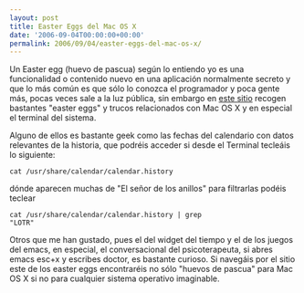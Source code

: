 ```yaml
---
layout: post
title: Easter Eggs del Mac OS X
date: '2006-09-04T00:00:00+00:00'
permalink: 2006/09/04/easter-eggs-del-mac-os-x/
---
```

<a href="http://www.eeggs.com/tree/1141.html"><img style="float:right; margin:0 0 10px 10px;cursor:pointer; cursor:hand;" src="http://photos1.blogger.com/blogger2/4553/2422/320/small_logo.gif" border="0" alt="" /></a>Un Easter egg (huevo de pascua) según lo entiendo yo es una funcionalidad o contenido nuevo en una aplicación normalmente secreto y que lo más común es que sólo lo conozca el programador y poca gente más, pocas veces sale a la luz pública, sin embargo en <a href="http://www.eeggs.com/tree/1141.html">este sitio</a> recogen bastantes "easter eggs" y trucos relacionados con Mac OS X y en especial el terminal del sistema.

Alguno de ellos es bastante geek como las fechas del calendario con datos relevantes de la historia, que podréis acceder si desde el Terminal tecleáis lo siguiente:

<code>cat /usr/share/calendar/calendar.history</code>

dónde aparecen muchas de "El señor de los anillos" para filtrarlas podéis teclear

<code>cat /usr/share/calendar/calendar.history | grep "LOTR"</code>

Otros que me han gustado, pues el del widget del tiempo y el de los juegos del emacs, en especial, el conversacional del psicoterapeuta, si abres emacs esc+x y escribes doctor, es bastante curioso. Si navegáis por el sitio este de los easter eggs encontraréis no sólo "huevos de pascua" para Mac OS X si no para cualquier sistema operativo imaginable.
